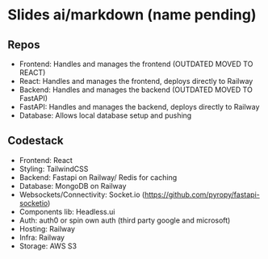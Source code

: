 # Slides ai/markdown (name pending)

## Repos 
- Frontend: Handles and manages the frontend (OUTDATED MOVED TO REACT)
- React: Handles and manages the frontend, deploys directly to Railway
- Backend: Handles and manages the backend (OUTDATED MOVED TO FastAPI)
- FastAPI: Handles and manages the backend, deploys directly to Railway
- Database: Allows local database setup and pushing


## Codestack
- Frontend: React
- Styling: TailwindCSS
- Backend: Fastapi on Railway/ Redis for caching
- Database: MongoDB on Railway
- Websockets/Connectivity: Socket.io (https://github.com/pyropy/fastapi-socketio)
- Components lib: Headless.ui
- Auth: auth0 or spin own auth (third party google and microsoft)
- Hosting: Railway
- Infra: Railway
- Storage: AWS S3
  
